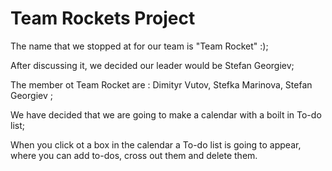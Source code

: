 # Team Rockets Project

The name that we stopped at for our team is "Team Rocket" :);

After discussing it, we decided our leader would be Stefan Georgiev;

The member ot Team Rocket are :
    Dimityr Vutov,
    Stefka Marinova,
    Stefan Georgiev ;
    
We have decided that we are going to make a calendar with a boilt in To-do list;

When you click ot a box in the calendar a To-do list is going to appear, where you can add to-dos, cross out them and delete them.